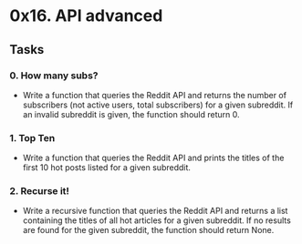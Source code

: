 # 0x16. API advanced

## Tasks

### 0. How many subs?
* Write a function that queries the Reddit API and returns the number of subscribers (not active users, total subscribers) for a given subreddit. If an invalid subreddit is given, the function should return 0.

### 1. Top Ten
* Write a function that queries the Reddit API and prints the titles of the first 10 hot posts listed for a given subreddit.

### 2. Recurse it!
* Write a recursive function that queries the Reddit API and returns a list containing the titles of all hot articles for a given subreddit. If no results are found for the given subreddit, the function should return None.
